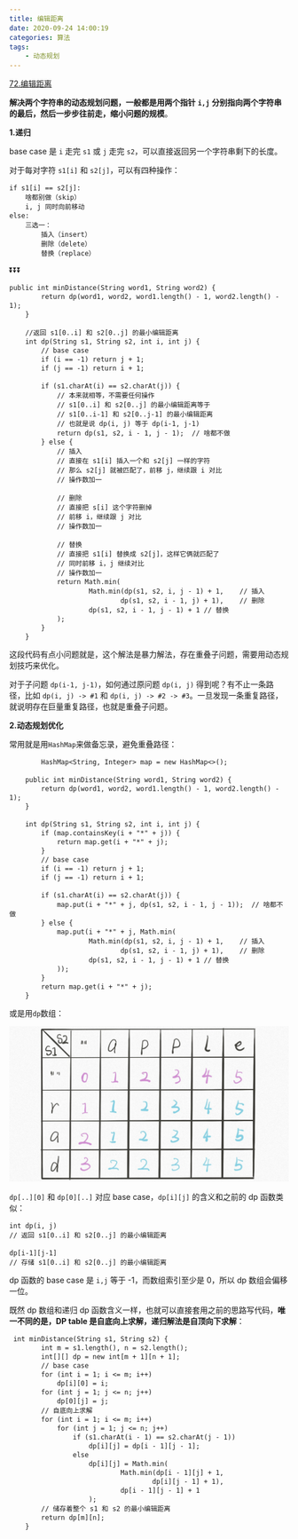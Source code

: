 ```yaml
---
title: 编辑距离
date: 2020-09-24 14:00:19
categories: 算法
tags: 
	- 动态规划
---
```


[72.编辑距离](https://leetcode.com/problems/edit-distance)

**解决两个字符串的动态规划问题，一般都是用两个指针** **`i,j`** **分别指向两个字符串的最后，然后一步步往前走，缩小问题的规模**。

**1.递归**

base case 是 `i` 走完 `s1` 或 `j` 走完 `s2`，可以直接返回另一个字符串剩下的长度。

对于每对字符 `s1[i]` 和 `s2[j]`，可以有四种操作：

```
if s1[i] == s2[j]:
    啥都别做（skip）
    i, j 同时向前移动
else:
    三选一：
        插入（insert）
        删除（delete）
        替换（replace）
```

⏬⏬⏬

```
public int minDistance(String word1, String word2) {
        return dp(word1, word2, word1.length() - 1, word2.length() - 1);
    }

    //返回 s1[0..i] 和 s2[0..j] 的最小编辑距离
    int dp(String s1, String s2, int i, int j) {
        // base case
        if (i == -1) return j + 1;
        if (j == -1) return i + 1;

        if (s1.charAt(i) == s2.charAt(j)) {
            // 本来就相等，不需要任何操作
            // s1[0..i] 和 s2[0..j] 的最小编辑距离等于
            // s1[0..i-1] 和 s2[0..j-1] 的最小编辑距离
            // 也就是说 dp(i, j) 等于 dp(i-1, j-1)
            return dp(s1, s2, i - 1, j - 1);  // 啥都不做
        } else {
            // 插入
            // 直接在 s1[i] 插入一个和 s2[j] 一样的字符
            // 那么 s2[j] 就被匹配了，前移 j，继续跟 i 对比
            // 操作数加一

            // 删除
            // 直接把 s[i] 这个字符删掉
            // 前移 i，继续跟 j 对比
            // 操作数加一

            // 替换
            // 直接把 s1[i] 替换成 s2[j]，这样它俩就匹配了
            // 同时前移 i，j 继续对比
            // 操作数加一
            return Math.min(
                    Math.min(dp(s1, s2, i, j - 1) + 1,    // 插入
                            dp(s1, s2, i - 1, j) + 1),    // 删除
                    dp(s1, s2, i - 1, j - 1) + 1 // 替换
            );
        }
    }
```

这段代码有点小问题就是，这个解法是暴力解法，存在重叠子问题，需要用动态规划技巧来优化。

对于子问题 `dp(i-1, j-1)`，如何通过原问题 `dp(i, j)` 得到呢？有不止一条路径，比如 `dp(i, j) -> #1` 和 `dp(i, j) -> #2 -> #3`。一旦发现一条重复路径，就说明存在巨量重复路径，也就是重叠子问题。

**2.动态规划优化**

常用就是用`HashMap`来做备忘录，避免重叠路径：

```
 		HashMap<String, Integer> map = new HashMap<>();

    public int minDistance(String word1, String word2) {
        return dp(word1, word2, word1.length() - 1, word2.length() - 1);
    }

    int dp(String s1, String s2, int i, int j) {
        if (map.containsKey(i + "*" + j)) {
            return map.get(i + "*" + j);
        }
        // base case
        if (i == -1) return j + 1;
        if (j == -1) return i + 1;

        if (s1.charAt(i) == s2.charAt(j)) {
            map.put(i + "*" + j, dp(s1, s2, i - 1, j - 1));  // 啥都不做
        } else {
            map.put(i + "*" + j, Math.min(
                    Math.min(dp(s1, s2, i, j - 1) + 1,    // 插入
                            dp(s1, s2, i - 1, j) + 1),    // 删除
                    dp(s1, s2, i - 1, j - 1) + 1 // 替换
            ));
        }
        return map.get(i + "*" + j);
    }
```

或是用`dp`数组：

<img src="/img/bianjijuli.png"/>

`dp[..][0]` 和 `dp[0][..]` 对应 base case，`dp[i][j]` 的含义和之前的 dp 函数类似：

```
int dp(i, j)
// 返回 s1[0..i] 和 s2[0..j] 的最小编辑距离

dp[i-1][j-1]
// 存储 s1[0..i] 和 s2[0..j] 的最小编辑距离
```

dp 函数的 base case 是 `i,j` 等于 -1，而数组索引至少是 0，所以 dp 数组会偏移一位。

既然 dp 数组和递归 dp 函数含义一样，也就可以直接套用之前的思路写代码，**唯一不同的是，DP table 是自底向上求解，递归解法是自顶向下求解**：

```
 int minDistance(String s1, String s2) {
        int m = s1.length(), n = s2.length();
        int[][] dp = new int[m + 1][n + 1];
        // base case
        for (int i = 1; i <= m; i++)
            dp[i][0] = i;
        for (int j = 1; j <= n; j++)
            dp[0][j] = j;
        // 自底向上求解
        for (int i = 1; i <= m; i++)
            for (int j = 1; j <= n; j++)
                if (s1.charAt(i - 1) == s2.charAt(j - 1))
                    dp[i][j] = dp[i - 1][j - 1];
                else
                    dp[i][j] = Math.min(
                            Math.min(dp[i - 1][j] + 1,
                                    dp[i][j - 1] + 1),
                            dp[i - 1][j - 1] + 1
                    );
        // 储存着整个 s1 和 s2 的最小编辑距离
        return dp[m][n];
    }
```

